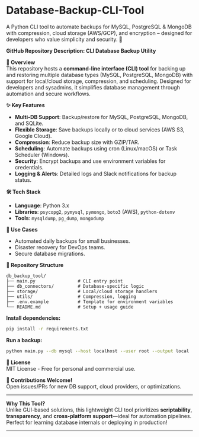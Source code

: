 # Database-Backup-CLI-Tool
A Python CLI tool to automate backups for MySQL, PostgreSQL &amp; MongoDB with compression, cloud storage (AWS/GCP), and encryption – designed for developers who value simplicity and security. 🚀

**GitHub Repository Description: CLI Database Backup Utility**  

**🔧 Overview**  
This repository hosts a **command-line interface (CLI) tool** for backing up and restoring multiple database types (MySQL, PostgreSQL, MongoDB) with support for local/cloud storage, compression, and scheduling. Designed for developers and sysadmins, it simplifies database management through automation and secure workflows.  

**✨ Key Features**  
- **Multi-DB Support**: Backup/restore for MySQL, PostgreSQL, MongoDB, and SQLite.  
- **Flexible Storage**: Save backups locally or to cloud services (AWS S3, Google Cloud).  
- **Compression**: Reduce backup size with GZIP/TAR.  
- **Scheduling**: Automate backups using cron (Linux/macOS) or Task Scheduler (Windows).  
- **Security**: Encrypt backups and use environment variables for credentials.  
- **Logging & Alerts**: Detailed logs and Slack notifications for backup status.  

**🛠️ Tech Stack**  
- **Language**: Python 3.x  
- **Libraries**: `psycopg2`, `pymysql`, `pymongo`, `boto3` (AWS), `python-dotenv`  
- **Tools**: `mysqldump`, `pg_dump`, `mongodump`  

**🚀 Use Cases**  
- Automated daily backups for small businesses.  
- Disaster recovery for DevOps teams.  
- Secure database migrations.  

**📂 Repository Structure**  
```
db_backup_tool/  
├── main.py                # CLI entry point  
├── db_connectors/         # Database-specific logic  
├── storage/               # Local/cloud storage handlers  
├── utils/                 # Compression, logging  
├── .env.example           # Template for environment variables  
└── README.md              # Setup + usage guide  
```

**Install dependencies:**  
   ```bash  
   pip install -r requirements.txt  
   ```  
**Run a backup:**  
   ```bash  
   python main.py --db mysql --host localhost --user root --output local  
   ```  

**📜 License**  
MIT License - Free for personal and commercial use.  

**🙌 Contributions Welcome!**  
Open issues/PRs for new DB support, cloud providers, or optimizations.  

---  
**Why This Tool?**  
Unlike GUI-based solutions, this lightweight CLI tool prioritizes **scriptability**, **transparency**, and **cross-platform support**—ideal for automation pipelines. Perfect for learning database internals or deploying in production!  



---  
